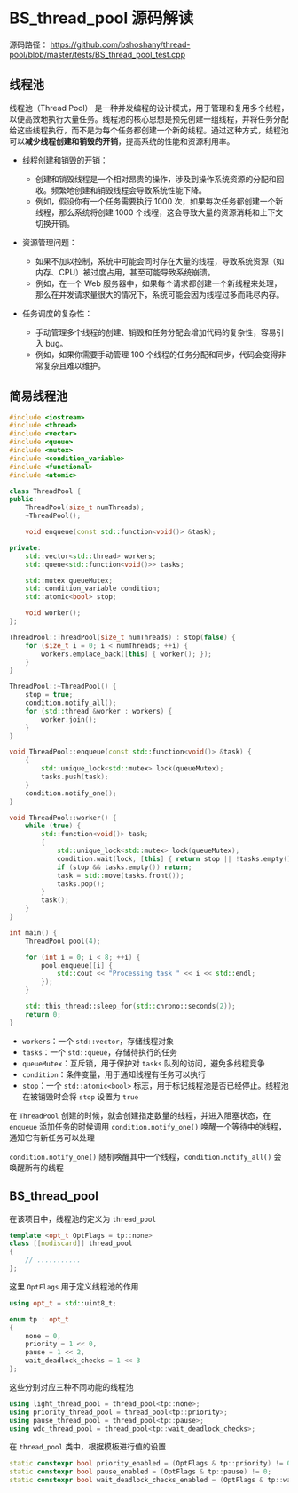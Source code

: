 # BS_thread_pool 源码解读

源码路径： https://github.com/bshoshany/thread-pool/blob/master/tests/BS_thread_pool_test.cpp

## 线程池

线程池（Thread Pool） 是一种并发编程的设计模式，用于管理和复用多个线程，以便高效地执行大量任务。线程池的核心思想是预先创建一组线程，并将任务分配给这些线程执行，而不是为每个任务都创建一个新的线程。通过这种方式，线程池可以**减少线程创建和销毁的开销**，提高系统的性能和资源利用率。

- 线程创建和销毁的开销：
  - 创建和销毁线程是一个相对昂贵的操作，涉及到操作系统资源的分配和回收。频繁地创建和销毁线程会导致系统性能下降。
  - 例如，假设你有一个任务需要执行 1000 次，如果每次任务都创建一个新线程，那么系统将创建 1000 个线程，这会导致大量的资源消耗和上下文切换开销。

- 资源管理问题：
  - 如果不加以控制，系统中可能会同时存在大量的线程，导致系统资源（如内存、CPU）被过度占用，甚至可能导致系统崩溃。
  - 例如，在一个 Web 服务器中，如果每个请求都创建一个新线程来处理，那么在并发请求量很大的情况下，系统可能会因为线程过多而耗尽内存。

- 任务调度的复杂性：
  - 手动管理多个线程的创建、销毁和任务分配会增加代码的复杂性，容易引入 bug。
  - 例如，如果你需要手动管理 100 个线程的任务分配和同步，代码会变得非常复杂且难以维护。

## 简易线程池

```cpp
#include <iostream>
#include <thread>
#include <vector>
#include <queue>
#include <mutex>
#include <condition_variable>
#include <functional>
#include <atomic>

class ThreadPool {
public:
    ThreadPool(size_t numThreads);
    ~ThreadPool();

    void enqueue(const std::function<void()> &task);

private:
    std::vector<std::thread> workers;
    std::queue<std::function<void()>> tasks;

    std::mutex queueMutex;
    std::condition_variable condition;
    std::atomic<bool> stop;

    void worker();
};

ThreadPool::ThreadPool(size_t numThreads) : stop(false) {
    for (size_t i = 0; i < numThreads; ++i) {
        workers.emplace_back([this] { worker(); });
    }
}

ThreadPool::~ThreadPool() {
    stop = true;
    condition.notify_all();
    for (std::thread &worker : workers) {
        worker.join();
    }
}

void ThreadPool::enqueue(const std::function<void()> &task) {
    {
        std::unique_lock<std::mutex> lock(queueMutex);
        tasks.push(task);
    }
    condition.notify_one();
}

void ThreadPool::worker() {
    while (true) {
        std::function<void()> task;
        {
            std::unique_lock<std::mutex> lock(queueMutex);
            condition.wait(lock, [this] { return stop || !tasks.empty(); });
            if (stop && tasks.empty()) return;
            task = std::move(tasks.front());
            tasks.pop();
        }
        task();
    }
}

int main() {
    ThreadPool pool(4);

    for (int i = 0; i < 8; ++i) {
        pool.enqueue([i] {
            std::cout << "Processing task " << i << std::endl;
        });
    }

    std::this_thread::sleep_for(std::chrono::seconds(2));
    return 0;
}
```

- `workers`：一个 `std::vector`，存储线程对象
- `tasks`：一个 `std::queue`，存储待执行的任务
- `queueMutex`：互斥锁，用于保护对 `tasks` 队列的访问，避免多线程竞争
- `condition`：条件变量，用于通知线程有任务可以执行
- `stop`：一个 `std::atomic<bool>` 标志，用于标记线程池是否已经停止。线程池在被销毁时会将 `stop` 设置为 `true`

在 `ThreadPool` 创建的时候，就会创建指定数量的线程，并进入阻塞状态，在 `enqueue` 添加任务的时候调用 `condition.notify_one()` 唤醒一个等待中的线程，通知它有新任务可以处理

`condition.notify_one()` 随机唤醒其中一个线程，`condition.notify_all()` 会唤醒所有的线程

## BS_thread_pool

在该项目中，线程池的定义为 `thread_pool` 

```cpp
template <opt_t OptFlags = tp::none>
class [[nodiscard]] thread_pool
{
    // ...........
};
```

这里 `OptFlags` 用于定义线程池的作用

```cpp
using opt_t = std::uint8_t;

enum tp : opt_t
{
    none = 0,
    priority = 1 << 0,
    pause = 1 << 2,
    wait_deadlock_checks = 1 << 3
};
```

这些分别对应三种不同功能的线程池

```cpp
using light_thread_pool = thread_pool<tp::none>;
using priority_thread_pool = thread_pool<tp::priority>;
using pause_thread_pool = thread_pool<tp::pause>;
using wdc_thread_pool = thread_pool<tp::wait_deadlock_checks>;
```

在 `thread_pool` 类中，根据模板进行值的设置

```cpp
static constexpr bool priority_enabled = (OptFlags & tp::priority) != 0;
static constexpr bool pause_enabled = (OptFlags & tp::pause) != 0;
static constexpr bool wait_deadlock_checks_enabled = (OptFlags & tp::wait_deadlock_checks) != 0;
```

